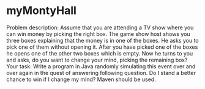 # myMontyHall


Problem description:
Assume that you are attending a TV show where you can win money by picking the right box. 
The game show host shows you three boxes explaining that the money is in one of the boxes.
He asks you to pick one of them without opening it. After you have picked one of the boxes he opens one of the other two boxes which
is empty. Now he turns to you and asks, do you want to change your mind, picking the remaining box?
Your task:
Write a program in Java randomly simulating this event over and over again in the quest of answering following question.
Do I stand a better chance to win if I change my mind? Maven should be used.
